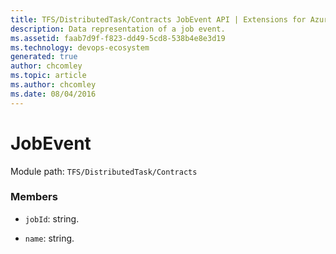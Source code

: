 ```yaml
---
title: TFS/DistributedTask/Contracts JobEvent API | Extensions for Azure DevOps Services
description: Data representation of a job event.
ms.assetid: faab7d9f-f823-dd49-5cd8-538b4e8e3d19
ms.technology: devops-ecosystem
generated: true
author: chcomley
ms.topic: article
ms.author: chcomley
ms.date: 08/04/2016
---
```


# JobEvent

Module path: `TFS/DistributedTask/Contracts`

### Members

* `jobId`: string.

* `name`: string.
